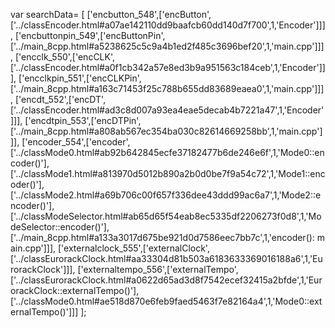 var searchData= \[
\[\'encbutton\_548\',\[\'encButton\',\[\'../classEncoder.html\#a07ae142110dd9baafcb60dd140d7f700\',1,\'Encoder\'\]\]\],
\[\'encbuttonpin\_549\',\[\'encButtonPin\',\[\'../main\_8cpp.html\#a5238625c5c9a4b1ed2f485c3696bef20\',1,\'main.cpp\'\]\]\],
\[\'encclk\_550\',\[\'encCLK\',\[\'../classEncoder.html\#a0f1cb342a57e8ed3b9a951563c184ceb\',1,\'Encoder\'\]\]\],
\[\'encclkpin\_551\',\[\'encCLKPin\',\[\'../main\_8cpp.html\#a163c71453f25c788b655dd83689eaea0\',1,\'main.cpp\'\]\]\],
\[\'encdt\_552\',\[\'encDT\',\[\'../classEncoder.html\#ad3c8d007a93ea4eae5decab4b7221a47\',1,\'Encoder\'\]\]\],
\[\'encdtpin\_553\',\[\'encDTPin\',\[\'../main\_8cpp.html\#a808ab567ec354ba030c82614669258bb\',1,\'main.cpp\'\]\]\],
\[\'encoder\_554\',\[\'encoder\',\[\'../classMode0.html\#ab92b642845ecfe37182477b6de246e6f\',1,\'Mode0::encoder()\'\],\[\'../classMode1.html\#a813970d5012b890a2b0d0be7f9a54c72\',1,\'Mode1::encoder()\'\],\[\'../classMode2.html\#a69b706c00f657f336dee43ddd99ac6a7\',1,\'Mode2::encoder()\'\],\[\'../classModeSelector.html\#ab65d65f54eab8ec5335df2206273f0d8\',1,\'ModeSelector::encoder()\'\],\[\'../main\_8cpp.html\#a133a3017d675be921d0d7586eec7bb7c\',1,\'encoder(): main.cpp\'\]\]\],
\[\'externalclock\_555\',\[\'externalClock\',\[\'../classEurorackClock.html\#aa33304d81b503a6183633369016188a6\',1,\'EurorackClock\'\]\]\],
\[\'externaltempo\_556\',\[\'externalTempo\',\[\'../classEurorackClock.html\#a0622d65ad3d8f7542ecef32415a2bfde\',1,\'EurorackClock::externalTempo()\'\],\[\'../classMode0.html\#ae518d870e6feb9faed5463f7e82164a4\',1,\'Mode0::externalTempo()\'\]\]\]
\];
